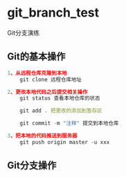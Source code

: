 # git_branch_test
Git分支演练

## Git的基本操作

```javascript
1、从远程仓库克隆到本地
    git clone 远程仓库地址

2、更改本地代码之后提交相关操作
    git status 查看本地仓库的状态

    git add . 把更改的添加到暂存区

    git commit -m "注释" 提交到本地仓库

3、把本地的代码推送到服务器
    git push origin master -u xxx
```


## Git分支操作